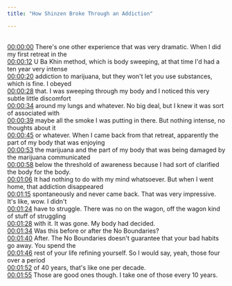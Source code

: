 ```yaml
---
title: "How Shinzen Broke Through an Addiction"

---
```

<br>[00:00:00](https://www.youtube.com/watch?v=_N7A5kAESTQ&t=0)   There's one other experience that was very dramatic. When I did my first retreat in the 
<br>[00:00:12](https://www.youtube.com/watch?v=_N7A5kAESTQ&t=12)   U Ba Khin method, which is body sweeping, at that time I'd had a ten year very intense 
<br>[00:00:20](https://www.youtube.com/watch?v=_N7A5kAESTQ&t=20)   addiction to marijuana, but they won't let you use substances, which is fine. I obeyed 
<br>[00:00:28](https://www.youtube.com/watch?v=_N7A5kAESTQ&t=28)   that. I was sweeping through my body and I noticed this very subtle little discomfort 
<br>[00:00:34](https://www.youtube.com/watch?v=_N7A5kAESTQ&t=34)   around my lungs and whatever. No big deal, but I knew it was sort of associated with 
<br>[00:00:39](https://www.youtube.com/watch?v=_N7A5kAESTQ&t=39)   maybe all the smoke I was putting in there. But nothing intense, no thoughts about it 
<br>[00:00:45](https://www.youtube.com/watch?v=_N7A5kAESTQ&t=45)   or whatever. When I came back from that retreat, apparently the part of my body that was enjoying 
<br>[00:00:53](https://www.youtube.com/watch?v=_N7A5kAESTQ&t=53)   the marijuana and the part of my body that was being damaged by the marijuana communicated 
<br>[00:00:58](https://www.youtube.com/watch?v=_N7A5kAESTQ&t=58)   below the threshold of awareness because I had sort of clarified the body for the body. 
<br>[00:01:06](https://www.youtube.com/watch?v=_N7A5kAESTQ&t=66)   It had nothing to do with my mind whatsoever. But when I went home, that addiction disappeared 
<br>[00:01:15](https://www.youtube.com/watch?v=_N7A5kAESTQ&t=75)   spontaneously and never came back. That was very impressive. It's like, wow. I didn't 
<br>[00:01:24](https://www.youtube.com/watch?v=_N7A5kAESTQ&t=84)   have to struggle. There was no on the wagon, off the wagon kind of stuff of struggling 
<br>[00:01:28](https://www.youtube.com/watch?v=_N7A5kAESTQ&t=88)   with it. It was gone. My body had decided. 
<br>[00:01:34](https://www.youtube.com/watch?v=_N7A5kAESTQ&t=94)   Was this before or after the No Boundaries? 
<br>[00:01:40](https://www.youtube.com/watch?v=_N7A5kAESTQ&t=100)   After. The No Boundaries doesn't guarantee that your bad habits go away. You spend the 
<br>[00:01:46](https://www.youtube.com/watch?v=_N7A5kAESTQ&t=106)   rest of your life refining yourself. So I would say, yeah, those four over a period 
<br>[00:01:52](https://www.youtube.com/watch?v=_N7A5kAESTQ&t=112)   of 40 years, that's like one per decade. 
<br>[00:01:55](https://www.youtube.com/watch?v=_N7A5kAESTQ&t=115)   Those are good ones though. I take one of those every 10 years. 
<br>